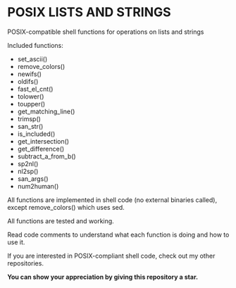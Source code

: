 # POSIX LISTS AND STRINGS
POSIX-compatible shell functions for operations on lists and strings

Included functions:
- set_ascii()
- remove_colors()
- newifs()
- oldifs()
- fast_el_cnt()
- tolower()
- toupper()
- get_matching_line()
- trimsp()
- san_str()
- is_included()
- get_intersection()
- get_difference()
- subtract_a_from_b()
- sp2nl()
- nl2sp()
- san_args()
- num2human()

All functions are implemented in shell code (no external binaries called), except remove_colors() which uses sed.

All functions are tested and working.

Read code comments to understand what each function is doing and how to use it.

If you are interested in POSIX-compliant shell code, check out my other repositories.

**You can show your appreciation by giving this repository a star.**
